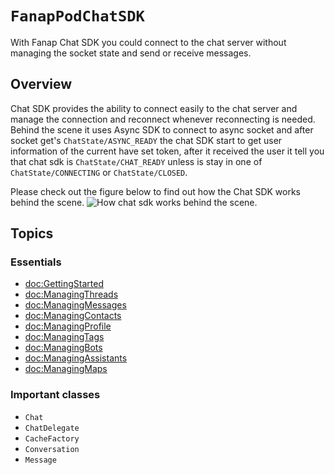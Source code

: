 # ``FanapPodChatSDK``
With Fanap Chat SDK you could connect to the chat server without managing the socket state and send or receive messages.

## Overview
Chat SDK provides the ability to connect easily to the chat server and manage the connection and reconnect whenever reconnecting is needed. 
Behind the scene it uses Async SDK to connect to async socket and after socket get's ``ChatState/ASYNC_READY`` the chat SDK start to get user information of the current have set token, after it received the user it tell you that chat sdk is ``ChatState/CHAT_READY`` unless is stay in one of ``ChatState/CONNECTING`` or ``ChatState/CLOSED``.  

Please check out the figure below to find out how the Chat SDK works behind the scene.
![How chat sdk works behind the scene.](chat-flow.png)

## Topics

### Essentials

- <doc:GettingStarted>
- <doc:ManagingThreads>
- <doc:ManagingMessages>
- <doc:ManagingContacts>
- <doc:ManagingProfile>
- <doc:ManagingTags>
- <doc:ManagingBots>
- <doc:ManagingAssistants>
- <doc:ManagingMaps>

### Important classes
- ``Chat``
- ``ChatDelegate``
- ``CacheFactory``
- ``Conversation``
- ``Message``
